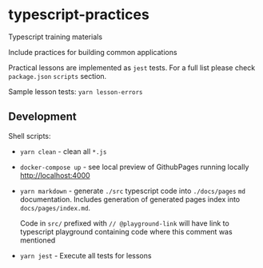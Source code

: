 # typescript-practices

Typescript training materials

Include practices for building common applications

Practical lessons are implemented as `jest` tests.
For a full list please check `package.json` `scripts` section.

Sample lesson tests: `yarn lesson-errors`

## Development

Shell scripts:

- `yarn clean` - clean all `*.js`

- `docker-compose up` - see local preview of GithubPages running locally <http://localhost:4000>

- `yarn markdown` - generate `./src` typescript code into `./docs/pages` `md` documentation.
  Includes generation of generated pages index into `docs/pages/index.md`.

  Code in `src/` prefixed with `// @playground-link` will have link to typescript playground
  containing code where this comment was mentioned

- `yarn jest` - Execute all tests for lessons
